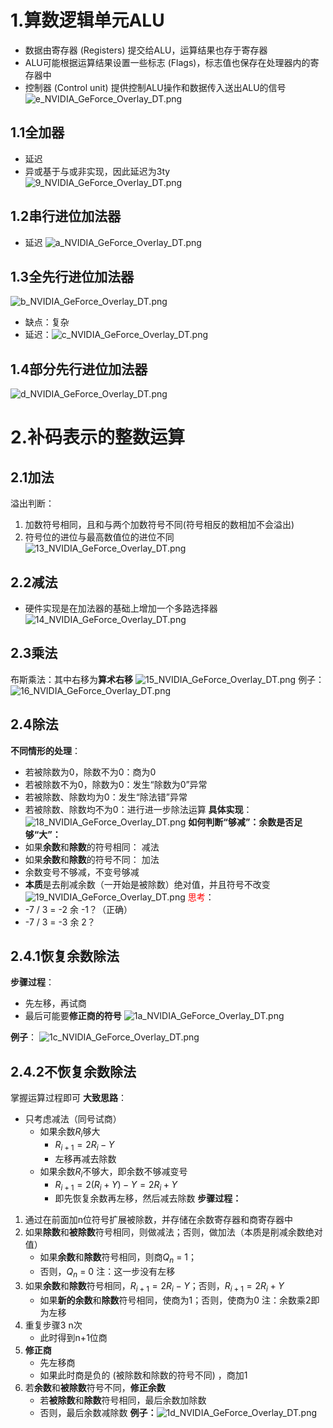 # 1.算数逻辑单元ALU
- 数据由寄存器 (Registers) 提交给ALU，运算结果也存于寄存器
- ALU可能根据运算结果设置一些标志 (Flags)，标志值也保存在处理器内的寄存器中
- 控制器 (Control unit) 提供控制ALU操作和数据传入送出ALU的信号
![e_NVIDIA_GeForce_Overlay_DT.png](https://chillcharlie-img.oss-cn-hangzhou.aliyuncs.com/imgae/2023/01/17/d62b3b210f64c1ba8ede3f52f74bb9d5_e_NVIDIA_GeForce_Overlay_DT.png)

## 1.1全加器
- 延迟
- 异或基于与或非实现，因此延迟为3ty
![9_NVIDIA_GeForce_Overlay_DT.png](https://chillcharlie-img.oss-cn-hangzhou.aliyuncs.com/imgae/2023/01/17/2c43cf647a4901dbeb932fd7f3d6517d_9_NVIDIA_GeForce_Overlay_DT.png)

## 1.2串行进位加法器
- 延迟
![a_NVIDIA_GeForce_Overlay_DT.png](https://chillcharlie-img.oss-cn-hangzhou.aliyuncs.com/imgae/2023/01/17/083a9e4366762cb83b39908d796f4cde_a_NVIDIA_GeForce_Overlay_DT.png)

## 1.3全先行进位加法器
![b_NVIDIA_GeForce_Overlay_DT.png](https://chillcharlie-img.oss-cn-hangzhou.aliyuncs.com/imgae/2023/01/17/61ca3b99f2174d3a56dadfc5995b253c_b_NVIDIA_GeForce_Overlay_DT.png)
- 缺点：复杂
- 延迟：![c_NVIDIA_GeForce_Overlay_DT.png](https://chillcharlie-img.oss-cn-hangzhou.aliyuncs.com/imgae/2023/01/17/baca26da49c8eecbc6da5ed2f3a68df2_c_NVIDIA_GeForce_Overlay_DT.png)

## 1.4部分先行进位加法器
![d_NVIDIA_GeForce_Overlay_DT.png](https://chillcharlie-img.oss-cn-hangzhou.aliyuncs.com/imgae/2023/01/17/f6d41b4cf833b2fe9d5c9f1c9bc96fb4_d_NVIDIA_GeForce_Overlay_DT.png)

# 2.补码表示的整数运算
## 2.1加法
溢出判断：
1. 加数符号相同，且和与两个加数符号不同(符号相反的数相加不会溢出)
2. 符号位的进位与最高数值位的进位不同
![13_NVIDIA_GeForce_Overlay_DT.png](https://chillcharlie-img.oss-cn-hangzhou.aliyuncs.com/imgae/2023/01/18/0a8c2f291917cc77598377fd719236b8_13_NVIDIA_GeForce_Overlay_DT.png)

## 2.2减法
- 硬件实现是在加法器的基础上增加一个多路选择器
![14_NVIDIA_GeForce_Overlay_DT.png](https://chillcharlie-img.oss-cn-hangzhou.aliyuncs.com/imgae/2023/01/18/231a49362aa813a244136247ed839d93_14_NVIDIA_GeForce_Overlay_DT.png)

## 2.3乘法
布斯乘法：其中右移为**算术右移**
![15_NVIDIA_GeForce_Overlay_DT.png](https://chillcharlie-img.oss-cn-hangzhou.aliyuncs.com/imgae/2023/01/18/f27b3229f47f3d0708e70868be93d508_15_NVIDIA_GeForce_Overlay_DT.png)
例子：
![16_NVIDIA_GeForce_Overlay_DT.png](https://chillcharlie-img.oss-cn-hangzhou.aliyuncs.com/imgae/2023/01/18/a18ee1136e0e5c7c58beb45646efa6ec_16_NVIDIA_GeForce_Overlay_DT.png)

## 2.4除法
**不同情形的处理**：
- 若被除数为0，除数不为0：商为0
- 若被除数不为0，除数为0：发生“除数为0”异常
- 若被除数、除数均为0：发生“除法错”异常
- 若被除数、除数均不为0：进行进一步除法运算
**具体实现**：
![18_NVIDIA_GeForce_Overlay_DT.png](https://chillcharlie-img.oss-cn-hangzhou.aliyuncs.com/imgae/2023/01/18/4dae944d2d83263875a0565df0b6ece8_18_NVIDIA_GeForce_Overlay_DT.png)
**如何判断“够减”：余数是否足够“大”：**
- 如果**余数**和**除数**的符号相同： 减法
- 如果**余数**和**除数**的符号不同： 加法
- 余数变号不够减，不变号够减
- **本质**是去削减余数（一开始是被除数）绝对值，并且符号不改变
![19_NVIDIA_GeForce_Overlay_DT.png](https://chillcharlie-img.oss-cn-hangzhou.aliyuncs.com/imgae/2023/01/18/94ceb7def080bb954ea470b40f1cc2d4_19_NVIDIA_GeForce_Overlay_DT.png)
<font color="#ff0000">思考</font>：
- -7 / 3 = -2 余 -1？（正确）
- -7 / 3 = -3 余 2？
## 2.4.1恢复余数除法
**步骤过程**：
- 先左移，再试商
- 最后可能要**修正商的符号**
![1a_NVIDIA_GeForce_Overlay_DT.png](https://chillcharlie-img.oss-cn-hangzhou.aliyuncs.com/imgae/2023/01/18/06bd52e93cf1ddaa84919958c7ca64cf_1a_NVIDIA_GeForce_Overlay_DT.png)

**例子**：
![1c_NVIDIA_GeForce_Overlay_DT.png](https://chillcharlie-img.oss-cn-hangzhou.aliyuncs.com/imgae/2023/01/18/e2c6d99181db1000760ece6b136c0492_1c_NVIDIA_GeForce_Overlay_DT.png)

## 2.4.2不恢复余数除法
掌握运算过程即可
**大致思路**：
- 只考虑减法（同号试商）
	- 如果余数$R_i$够大
		- $R_{i+1}=2R_{i}-Y$
		- 左移再减去除数
	- 如果余数$R_i$不够大，即余数不够减变号
		- $R_{i+1}=2(R_i + Y) - Y=2R_i +Y$ 
		- 即先恢复余数再左移，然后减去除数
**步骤过程：**
1. 通过在前面加n位符号扩展被除数，并存储在余数寄存器和商寄存器中
2. 如果**除数**和**被除数**符号相同，则做减法；否则，做加法（本质是削减余数绝对值）
	- 如果**余数**和**除数**符号相同，则商$Q_n$ = 1；
	- 否则，$Q_n$ = 0
	 注：这一步没有左移
3. 如果**余数**和**除数**符号相同，$R_{i+1}=2R_i-Y$；否则，$R_{i+1}=2R_i+Y$
	- 如果**新的余数**和**除数**符号相同，使商为1；否则，使商为0
	注：余数乘2即为左移
4. 重复步骤3 n次
	- 此时得到n+1位商
5. **修正商**
	- 先左移商
	- 如果此时商是负的 (被除数和除数的符号不同) ，商加1
7. 若**余数**和**被除数**符号不同，**修正余数**
	- 若**被除数**和**除数**符号相同，最后余数加除数
	- 否则，最后余数减除数
**例子：**![1d_NVIDIA_GeForce_Overlay_DT.png](https://chillcharlie-img.oss-cn-hangzhou.aliyuncs.com/imgae/2023/01/18/6331fe8d000d476edde0b7fae928ea66_1d_NVIDIA_GeForce_Overlay_DT.png)

